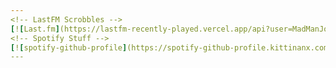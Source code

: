 ```yaml
---
<!-- LastFM Scrobbles -->
[![Last.fm](https://lastfm-recently-played.vercel.app/api?user=MadManJohnSmith&count=4&width=600&loved=true&show_user=header&header_style=normal_stats&bg_color=000000)](https://www.last.fm/user/MadManJohnSmith)
<!-- Spotify Stuff -->
[![spotify-github-profile](https://spotify-github-profile.kittinanx.com/api/view?uid=12127984853&cover_image=true&theme=novatorem&show_offline=false&background_color=121212&interchange=false&bar_color=53b14f&bar_color_cover=true)](https://spotify-github-profile.kittinanx.com/api/view?uid=12127984853&redirect=true)
---
```


